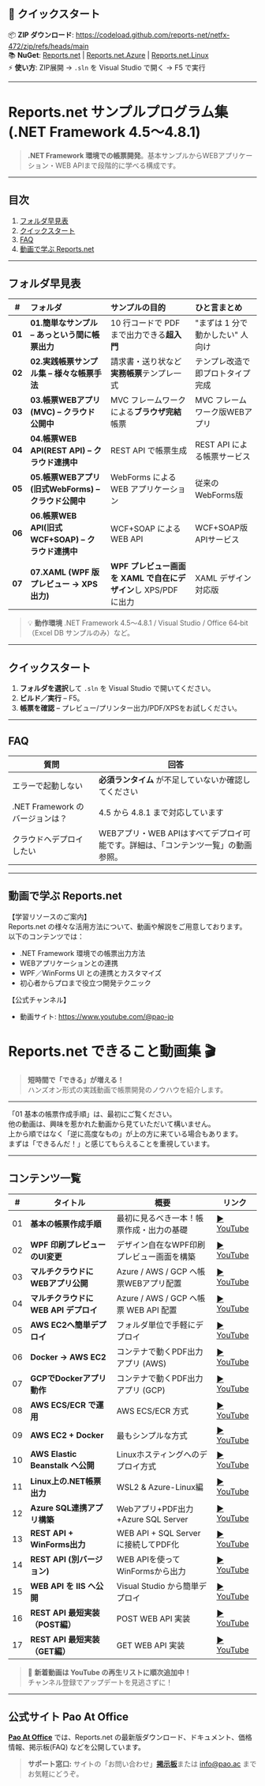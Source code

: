 ## 🚀 クイックスタート

📦 **ZIP ダウンロード**: https://codeload.github.com/reports-net/netfx-472/zip/refs/heads/main  
📚 **NuGet**: [Reports.net](https://www.nuget.org/packages/Reports.net/) | [Reports.net.Azure](https://www.nuget.org/packages/Reports.net.Azure/) | [Reports.net.Linux](https://www.nuget.org/packages/Reports.net.Linux/)  
⚡ **使い方**: ZIP展開 → `.sln` を Visual Studio で開く → F5 で実行

---

# Reports.net サンプルプログラム集 (.NET Framework 4.5～4.8.1)

> **.NET Framework 環境での帳票開発**。基本サンプルからWEBアプリケーション・WEB APIまで段階的に学べる構成です。

---

## 目次

1. [フォルダ早見表](#フォルダ早見表)
2. [クイックスタート](#クイックスタート)
3. [FAQ](#faq)
4. [動画で学ぶ Reports.net](#動画で学ぶ-reportsnet)

---

## フォルダ早見表

|    #   | フォルダ                               | サンプルの目的                                     | ひと言まとめ                                              |
| :----: | :--------------------------------- | :------------------------------------------ | :-------------------------------------------------- |
| **01** | **01.簡単なサンプル – あっという間に帳票出力**       | 10 行コードで PDF まで出力できる**超入門**                 | "まずは 1 分で動かしたい" 人向け                                 |
| **02** | **02.実践帳票サンプル集 – 様々な帳票手法**         | 請求書・送り状など**実務帳票**テンプレ一式                     | テンプレ改造で即プロトタイプ完成                                    |
| **03** | **03.帳票WEBアプリ(MVC) – クラウド公開中** | MVC フレームワークによる**ブラウザ完結**帳票             | MVC フレームワーク版WEBアプリ |
| **04** | **04.帳票WEB API(REST API) – クラウド連携中** | REST API で帳票生成                | REST API による帳票サービス |
| **05** | **05.帳票WEBアプリ(旧式WebForms) – クラウド公開中** | WebForms による WEB アプリケーション | 従来のWebForms版 |
| **06** | **06.帳票WEB API(旧式WCF+SOAP) – クラウド連携中** | WCF+SOAP による WEB API | WCF+SOAP版APIサービス |
| **07** | **07.XAML (WPF 版プレビュー → XPS 出力)**  | **WPF プレビュー画面を XAML で自在にデザイン**し XPS/PDF に出力 | XAML デザイン対応版 |

> 💡 **動作環境** .NET Framework 4.5～4.8.1 / Visual Studio / Office 64‑bit（Excel DB サンプルのみ）など。

---

## クイックスタート

1. **フォルダを選択**して `.sln` を Visual Studio で開いてください。
2. **ビルド／実行** – F5。
3. **帳票を確認** – プレビュー/プリンター出力/PDF/XPSをお試しください。

---

## FAQ

| 質問                       | 回答                                                                   |
| ------------------------ | -------------------------------------------------------------------- |
| エラーで起動しない                | **必須ランタイム** が不足していないか確認してください |
| .NET Framework のバージョンは？ | 4.5 から 4.8.1 まで対応しています       |
| クラウドへデプロイしたい             | WEBアプリ・WEB APIはすべてデプロイ可能です。詳細は、「コンテンツ一覧」の動画参照。       |

---

## 動画で学ぶ Reports.net

【学習リソースのご案内】  
Reports.net の様々な活用方法について、動画や解説をご用意しております。  
以下のコンテンツでは：

- .NET Framework 環境での帳票出力方法  
- WEBアプリケーションとの連携  
- WPF／WinForms UI との連携とカスタマイズ  
- 初心者からプロまで役立つ開発テクニック  

【公式チャンネル】  
- 動画サイト: https://www.youtube.com/@pao-jp  

# Reports.net できること動画集 🎬

> **短時間で「できる」が増える！**  
> ハンズオン形式の実践動画で帳票開発のノウハウを紹介します。

---

「01 基本の帳票作成手順」は、最初にご覧ください。  
他の動画は、興味を惹かれた動画から見ていただいて構いません。  
上から順ではなく「逆に高度なもの」が上の方に来ている場合もあります。  
まずは「できるんだ！」と感じてもらえることを重視しています。

---

## コンテンツ一覧

| #  | タイトル | 概要 | リンク |
|----|----------|------|--------|
| 01 | **基本の帳票作成手順** | 最初に見るべき一本！帳票作成・出力の基礎 | [▶️ YouTube](https://youtu.be/I0XQq4VYO7U) |
| 02 | **WPF 印刷プレビューのUI変更** | デザイン自在なWPF印刷プレビュー画面を構築 | [▶️ YouTube](https://youtu.be/mFf64CehJEY) |
| 03 | **マルチクラウドにWEBアプリ公開** | Azure / AWS / GCP へ帳票WEBアプリ配置 | [▶️ YouTube](https://youtu.be/igApoNMri7k) |
| 04 | **マルチクラウドに WEB API デプロイ** | Azure / AWS / GCP へ帳票 WEB API 配置 | [▶️ YouTube](https://youtu.be/KW_RK8PmXro) |
| 05 | **AWS EC2へ簡単デプロイ** | フォルダ単位で手軽にデプロイ | [▶️ YouTube](https://youtu.be/3SE7hLNcOo8) |
| 06 | **Docker → AWS EC2** | コンテナで動くPDF出力アプリ (AWS) | [▶️ YouTube](https://youtu.be/UnPXcadLwFY) |
| 07 | **GCPでDockerアプリ動作** | コンテナで動くPDF出力アプリ (GCP) | [▶️ YouTube](https://youtu.be/YFdjUg9KgFo) |
| 08 | **AWS ECS/ECR で運用** | AWS ECS/ECR 方式 | [▶️ YouTube](https://youtu.be/TQpeQGwGNmM) |
| 09 | **AWS EC2 + Docker** | 最もシンプルな方式 | [▶️ YouTube](https://youtu.be/0y3K3CW7DRM) |
| 10 | **AWS Elastic Beanstalk へ公開** | Linuxホスティングへのデプロイ方式 | [▶️ YouTube](https://youtu.be/1wTuV2ffATg) |
| 11 | **Linux上の.NET帳票出力** | WSL2 & Azure-Linux編 | [▶️ YouTube](https://youtu.be/OF3y7875BGo) |
| 12 | **Azure SQL連携アプリ構築** | Webアプリ+PDF出力+Azure SQL Server | [▶️ YouTube](https://youtu.be/6UI_pP-ws3c) |
| 13 | **REST API + WinForms出力** | WEB API + SQL Server に接続してPDF化 | [▶️ YouTube](https://youtu.be/VNeD7w3LdV0) |
| 14 | **REST API (別バージョン)** | WEB APIを使ってWinFormsから出力 | [▶️ YouTube](https://youtu.be/Bolfww56aWY) |
| 15 | **WEB API を IIS へ公開** | Visual Studio から簡単デプロイ | [▶️ YouTube](https://youtu.be/xHNLlPuMFEs) |
| 16 | **REST API 最短実装（POST編）** | POST WEB API 実装 | [▶️ YouTube](https://youtu.be/EflMRmMYU4A) |
| 17 | **REST API 最短実装（GET編）** | GET WEB API 実装 | [▶️ YouTube](https://youtu.be/cYEtHFpa8G4) |

> 🔔 **新着動画は YouTube の再生リストに順次追加中！**  
> チャンネル登録でアップデートを見逃さずに！
---

## 公式サイト Pao At Office

[**Pao At Office**](https://www.pao.ac) では、Reports.net の最新版ダウンロード、ドキュメント、価格情報、掲示板(FAQ) などを公開しています。

> **サポート窓口:** サイトの「お問い合わせ」[**掲示板**](https://www.pao.ac/cgi-bin/bbs_new/reports.net/yybbs.cgi)または [info@pao.ac](mailto:info@pao.ac) までお気軽にどうぞ。